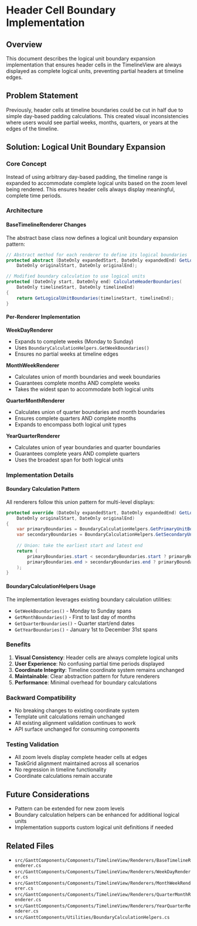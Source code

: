 # Header Cell Boundary Implementation

## Overview
This document describes the logical unit boundary expansion implementation that ensures header cells in the TimelineView are always displayed as complete logical units, preventing partial headers at timeline edges.

## Problem Statement
Previously, header cells at timeline boundaries could be cut in half due to simple day-based padding calculations. This created visual inconsistencies where users would see partial weeks, months, quarters, or years at the edges of the timeline.

## Solution: Logical Unit Boundary Expansion

### Core Concept
Instead of using arbitrary day-based padding, the timeline range is expanded to accommodate complete logical units based on the zoom level being rendered. This ensures header cells always display meaningful, complete time periods.

### Architecture

#### BaseTimelineRenderer Changes
The abstract base class now defines a logical unit boundary expansion pattern:

```csharp
// Abstract method for each renderer to define its logical boundaries
protected abstract (DateOnly expandedStart, DateOnly expandedEnd) GetLogicalUnitBoundaries(
    DateOnly originalStart, DateOnly originalEnd);

// Modified boundary calculation to use logical units
protected (DateOnly start, DateOnly end) CalculateHeaderBoundaries(
    DateOnly timelineStart, DateOnly timelineEnd)
{
    return GetLogicalUnitBoundaries(timelineStart, timelineEnd);
}
```

#### Per-Renderer Implementation

**WeekDayRenderer**
- Expands to complete weeks (Monday to Sunday)
- Uses `BoundaryCalculationHelpers.GetWeekBoundaries()`
- Ensures no partial weeks at timeline edges

**MonthWeekRenderer**
- Calculates union of month boundaries and week boundaries
- Guarantees complete months AND complete weeks
- Takes the widest span to accommodate both logical units

**QuarterMonthRenderer**
- Calculates union of quarter boundaries and month boundaries
- Ensures complete quarters AND complete months
- Expands to encompass both logical unit types

**YearQuarterRenderer**
- Calculates union of year boundaries and quarter boundaries
- Guarantees complete years AND complete quarters
- Uses the broadest span for both logical units

### Implementation Details

#### Boundary Calculation Pattern
All renderers follow this union pattern for multi-level displays:

```csharp
protected override (DateOnly expandedStart, DateOnly expandedEnd) GetLogicalUnitBoundaries(
    DateOnly originalStart, DateOnly originalEnd)
{
    var primaryBoundaries = BoundaryCalculationHelpers.GetPrimaryUnitBoundaries(originalStart, originalEnd);
    var secondaryBoundaries = BoundaryCalculationHelpers.GetSecondaryUnitBoundaries(originalStart, originalEnd);
    
    // Union: take the earliest start and latest end
    return (
        primaryBoundaries.start < secondaryBoundaries.start ? primaryBoundaries.start : secondaryBoundaries.start,
        primaryBoundaries.end > secondaryBoundaries.end ? primaryBoundaries.end : secondaryBoundaries.end
    );
}
```

#### BoundaryCalculationHelpers Usage
The implementation leverages existing boundary calculation utilities:
- `GetWeekBoundaries()` - Monday to Sunday spans
- `GetMonthBoundaries()` - First to last day of months
- `GetQuarterBoundaries()` - Quarter start/end dates
- `GetYearBoundaries()` - January 1st to December 31st spans

### Benefits

1. **Visual Consistency**: Header cells are always complete logical units
2. **User Experience**: No confusing partial time periods displayed
3. **Coordinate Integrity**: Timeline coordinate system remains unchanged
4. **Maintainable**: Clear abstraction pattern for future renderers
5. **Performance**: Minimal overhead for boundary calculations

### Backward Compatibility
- No breaking changes to existing coordinate system
- Template unit calculations remain unchanged
- All existing alignment validation continues to work
- API surface unchanged for consuming components

### Testing Validation
- All zoom levels display complete header cells at edges
- TaskGrid alignment maintained across all scenarios
- No regression in timeline functionality
- Coordinate calculations remain accurate

## Future Considerations
- Pattern can be extended for new zoom levels
- Boundary calculation helpers can be enhanced for additional logical units
- Implementation supports custom logical unit definitions if needed

## Related Files
- `src/GanttComponents/Components/TimelineView/Renderers/BaseTimelineRenderer.cs`
- `src/GanttComponents/Components/TimelineView/Renderers/WeekDayRenderer.cs`
- `src/GanttComponents/Components/TimelineView/Renderers/MonthWeekRenderer.cs`
- `src/GanttComponents/Components/TimelineView/Renderers/QuarterMonthRenderer.cs`
- `src/GanttComponents/Components/TimelineView/Renderers/YearQuarterRenderer.cs`
- `src/GanttComponents/Utilities/BoundaryCalculationHelpers.cs`
